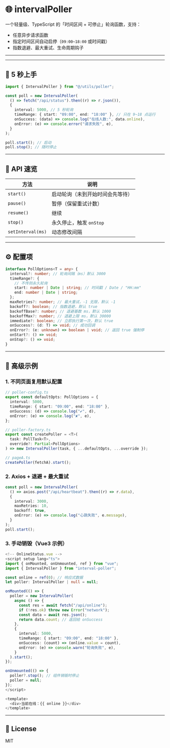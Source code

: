 # 🌐 intervalPoller

一个轻量级、TypeScript 的「时间区间 + 可停止」轮询函数，支持：

- 任意异步请求函数
- 指定时间区间自动启停（`09:00~18:00` 或时间戳）
- 指数退避、最大重试、生命周期钩子

---

---

## 🚀 5 秒上手

```ts
import { IntervalPoller } from "@/utils/poller";

const poll = new IntervalPoller(
  () => fetch("/api/status").then((r) => r.json()),
  {
    interval: 5000, // 5 秒轮询
    timeRange: { start: "09:00", end: "18:00" }, // 只在 9~18 点运行
    onSuccess: (data) => console.log("在线人数:", data.online),
    onError: (e) => console.error("请求失败", e),
  }
);

poll.start(); // 启动
poll.stop(); // 随时停止
```

---

## 📌 API 速览

| 方法              | 说明                             |
| ----------------- | -------------------------------- |
| `start()`         | 启动轮询（未到开始时间会先等待） |
| `pause()`         | 暂停（保留重试计数）             |
| `resume()`        | 继续                             |
| `stop()`          | 永久停止，触发 `onStop`          |
| `setInterval(ms)` | 动态修改间隔                     |

---

## ⚙️ 配置项

```ts
interface PollOptions<T = any> {
  interval?: number; // 轮询间隔（ms）默认 3000
  timeRange?: {
    // 不传则永久轮询
    start: number | Date | string; // 时间戳 / Date / "HH:mm"
    end: number | Date | string;
  };
  maxRetries?: number; // 最大重试，-1 无限，默认 -1
  backoff?: boolean; // 指数退避，默认 true
  backoffBase?: number; // 退避基数 ms，默认 1000
  backoffMax?: number; // 退避上限 ms，默认 30000
  immediate?: boolean; // 立即执行第一次，默认 true
  onSuccess?: (d: T) => void; // 成功回调
  onError?: (e: unknown) => boolean | void; // 返回 true 强制停
  onStart?: () => void;
  onStop?: () => void;
}
```

---

## 🧪 高级示例

### 1. 不同页面复用默认配置

```ts
// poller-config.ts
export const defaultOpts: PollOptions = {
  interval: 5000,
  timeRange: { start: "09:00", end: "18:00" },
  onSuccess: (d) => console.log("✔", d),
  onError: (e) => console.log("✘", e),
};

// poller-factory.ts
export const createPoller = <T>(
  task: PollTask<T>,
  override?: Partial<PollOptions>
) => new IntervalPoller(task, { ...defaultOpts, ...override });

// pageA.ts
createPoller(fetchA).start();
```

### 2. Axios + 退避 + 最大重试

```ts
const poll = new IntervalPoller(
  () => axios.post("/api/heartbeat").then((r) => r.data),
  {
    interval: 3000,
    maxRetries: 10,
    backoff: true,
    onError: (e) => console.log("心跳失败", e.message),
  }
);
poll.start();
```

### 3. 手动销毁（Vue3 示例）

```ts
<!-- OnlineStatus.vue -->
<script setup lang="ts">
import { onMounted, onUnmounted, ref } from "vue";
import { IntervalPoller } from "interval-poller";

const online = ref(0); // 响应式数据
let poller: IntervalPoller | null = null;

onMounted(() => {
  poller = new IntervalPoller(
    async () => {
      const res = await fetch("/api/online");
      if (!res.ok) throw new Error("network");
      const data = await res.json();
      return data.count; // 返回给 onSuccess
    },
    {
      interval: 5000,
      timeRange: { start: "09:00", end: "18:00" },
      onSuccess: (count) => (online.value = count),
      onError: (e) => console.warn("轮询失败", e),
    }
  ).start();
});

onUnmounted(() => {
  poller?.stop(); // 组件销毁时停止
  poller = null;
});
</script>

<template>
  <div>当前在线：{{ online }}</div>
</template>
```

---

## 📄 License

MIT
